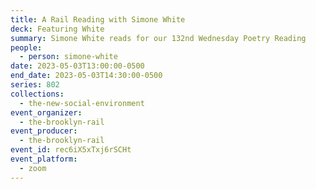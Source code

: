 ```yaml
---
title: A Rail Reading with Simone White
deck: Featuring White
summary: Simone White reads for our 132nd Wednesday Poetry Reading
people:
  - person: simone-white
date: 2023-05-03T13:00:00-0500
end_date: 2023-05-03T14:30:00-0500
series: 802
collections:
  - the-new-social-environment
event_organizer:
  - the-brooklyn-rail
event_producer:
  - the-brooklyn-rail
event_id: rec6iX5xTxj6rSCHt
event_platform:
  - zoom
---
```

